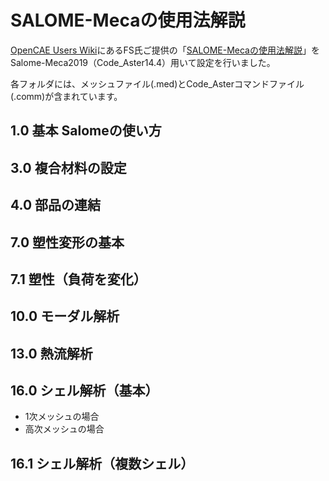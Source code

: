 # SALOME-Mecaの使用法解説

[OpenCAE Users Wiki](http://opencae.gifu-nct.ac.jp/pukiwiki/index.php?OpenCAE%20Users%20Wiki)にあるFS氏ご提供の「[SALOME-Mecaの使用法解説](http://opencae.gifu-nct.ac.jp/pukiwiki/index.php?SALOME-Meca%A4%CE%BB%C8%CD%D1%CB%A1%B2%F2%C0%E2)」をSalome-Meca2019（Code_Aster14.4）用いて設定を行いました。

各フォルダには、メッシュファイル(.med)とCode_Asterコマンドファイル(.comm)が含まれています。

## 1.0 基本 Salomeの使い方

## 3.0 複合材料の設定

## 4.0 部品の連結

## 7.0 塑性変形の基本

## 7.1 塑性（負荷を変化）

## 10.0 モーダル解析

## 13.0 熱流解析

## 16.0 シェル解析（基本）
* 1次メッシュの場合
* 高次メッシュの場合
## 16.1 シェル解析（複数シェル）

